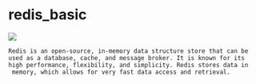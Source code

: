 # redis_basic

![](https://s3.amazonaws.com/alx-intranet.hbtn.io/uplo…1717ef03a237ee51ad37838a853168037a321dd938d14a71f)

```
Redis is an open-source, in-memory data structure store that can be 
used as a database, cache, and message broker. It is known for its 
high performance, flexibility, and simplicity. Redis stores data in
 memory, which allows for very fast data access and retrieval.
 ```